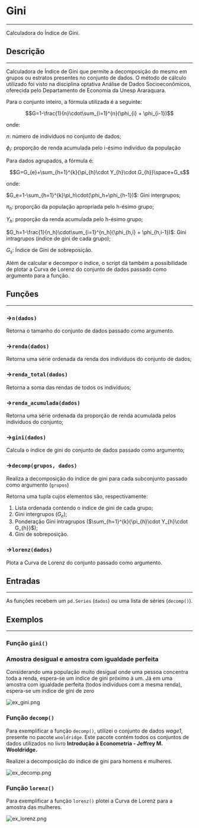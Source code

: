 # Gini

---

Calculadora do Índice de Gini.

## Descrição

---

Calculadora de Índice de Gini que permite a decomposição do mesmo em grupos ou estratos presentes no conjunto de dados. O método de cálculo utilizado foi visto na disciplina optativa Análise de Dados Socioeconômicos, oferecida pelo Departamento de Economia da Unesp Araraquara.

Para o conjunto inteiro, a fórmula utilizada é a seguinte:

$$G=1-\frac{1}{n}\cdot\sum_{i=1}^{n}(\phi_{i} + \phi_{i-1})$$

onde:

$n$: número de indivíduos no conjunto de dados;

$\phi_{i}$: proporção de renda acumulada pelo i-ésimo indivíduo da população

Para dados agrupados, a fórmula é:

$$G=G_{e}+\sum_{h=1}^{k}{\pi_{h}\cdot Y_{h}\cdot G_{h}}\space+G_s$$

onde:

$G_e=1-\sum_{h=1}^{k}\pi_h\cdot(\phi_h+\phi_{h-1})$: Gini intergrupos;

$\pi_{h}$: proporção da população apropriada pelo h-ésimo grupo;

$Y_{h}$: proporção da renda acumulada pelo h-ésimo grupo;

$G_h=1-\frac{1}{n_h}\cdot\sum_{i=1}^{n_h}(\phi_{h,i} + \phi_{h,i-1})$: Gini intragrupos (índice de gini de cada grupo);

$G_{s}$: Índice de Gini de sobreposição.

Além de calcular e decompor o índice, o script dá também a possibilidade de plotar a Curva de Lorenz do conjunto de dados passado como argumento para a função.

## Funções

---

### →`n(dados)`

Retorna o tamanho do conjunto de dados passado como argumento.

### →`renda(dados)`

Retorna uma série ordenada da renda dos indivíduos do conjunto de dados;

### →`renda_total(dados)`

Retorna a soma das rendas de todos os indivíduos;

### →`renda_acumulada(dados)`

Retorna uma série ordenada da proporção de renda acumulada pelos indivíduos do conjunto;

### →`gini(dados)`

Calcula o índice de gini do conjunto de dados passado como argumento;

### →`decomp(grupos, dados)`

Realiza a decomposição do índice de gini para cada subconjunto passado como argumento (`grupos`)

Retorna uma tupla cujos elementos são, respectivamente:

1. Lista ordenada contendo o índice de gini de cada grupo;
2. Gini intergrupos ($G_{e}$);
3. Ponderação Gini intragrupos ($\sum_{h=1}^{k}{\pi_{h}\cdot Y_{h}\cdot G_{h}}$);
4. Gini de sobreposição.

### →`lorenz(dados)`

Plota a Curva de Lorenz do conjunto passado como argumento.

## Entradas

---

As funções recebem um `pd.Series` (`dados`) ou uma lista de séries (`decomp()`).

## Exemplos

---

### Função `gini()`

### Amostra desigual e amostra com igualdade perfeita

Considerando uma população muito desigual onde uma pessoa concentra toda a renda, espera-se um índice de gini próximo à um. Já em uma amostra com igualdade perfeita (todos indivíduos com a mesma renda), espera-se um índice de gini de zero

![ex_gini.png](Gini%20936cc3145439425891819fa97f962c46/ex_gini.png)

### Função `decomp()`

Para exemplificar a função `decomp()`, utilizei o conjunto de dados *wage1*, presente no pacote `wooldridge`. Este pacote contém todos os conjuntos de dados utilizados no livro **Introdução à Econometria - Jeffrey M. Wooldridge.**

Realizei a decomposição do índice de gini para homens e mulheres.

![ex_decomp.png](Gini%20936cc3145439425891819fa97f962c46/ex_decomp.png)

### Função `lorenz()`

Para exemplificar a função `lorenz()` plotei a Curva de Lorenz para a amostra das mulheres.

![ex_lorenz.png](Gini%20936cc3145439425891819fa97f962c46/ex_lorenz.png)